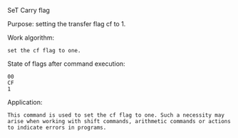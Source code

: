 SeT Carry flag

Purpose: setting the transfer flag cf to 1.

Work algorithm:

	set the cf flag to one.

State of flags after command execution:
	
	00
	CF
	1
	
Application:

	This command is used to set the cf flag to one. Such a necessity may arise when working with shift commands, arithmetic commands or actions to indicate errors in programs.